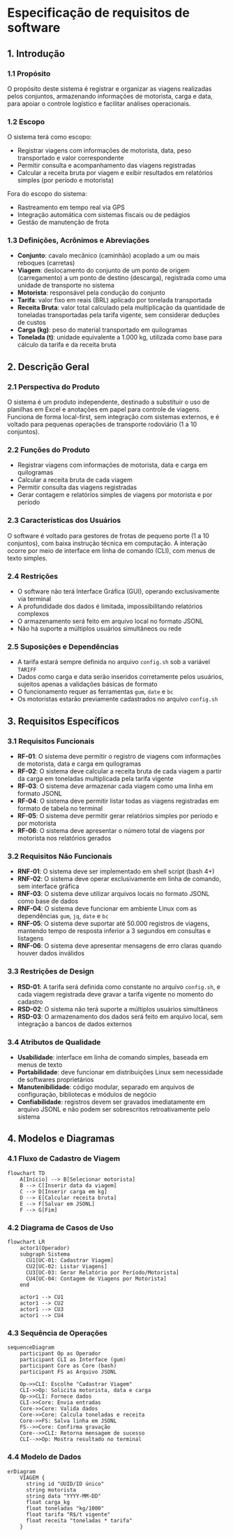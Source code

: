 # Especificação de requisitos de software

## 1. Introdução

### 1.1 Propósito

O propósito deste sistema é registrar e organizar as viagens realizadas pelos conjuntos, armazenando informações de motorista, carga e data, para apoiar o controle logístico e facilitar análises operacionais.

### 1.2 Escopo

O sistema terá como escopo:

- Registrar viagens com informações de motorista, data, peso transportado e valor correspondente
- Permitir consulta e acompanhamento das viagens registradas
- Calcular a receita bruta por viagem e exibir resultados em relatórios simples (por período e motorista)

Fora do escopo do sistema:

- Rastreamento em tempo real via GPS
- Integração automática com sistemas fiscais ou de pedágios
- Gestão de manutenção de frota

### 1.3 Definições, Acrônimos e Abreviações

- **Conjunto**: cavalo mecânico (caminhão) acoplado a um ou mais reboques (carretas)
- **Viagem**: deslocamento do conjunto de um ponto de origem (carregamento) a um ponto de destino (descarga), registrada como uma unidade de transporte no sistema
- **Motorista**: responsável pela condução do conjunto
- **Tarifa**: valor fixo em reais (BRL) aplicado por tonelada transportada
- **Receita Bruta**: valor total calculado pela multiplicação da quantidade de toneladas transportadas pela tarifa vigente, sem considerar deduções de custos
- **Carga (kg)**: peso do material transportado em quilogramas
- **Tonelada (t)**: unidade equivalente a 1.000 kg, utilizada como base para cálculo da tarifa e da receita bruta

## 2. Descrição Geral

### 2.1 Perspectiva do Produto

O sistema é um produto independente, destinado a substituir o uso de planilhas em Excel e anotações em papel para controle de viagens. Funciona de forma local-first, sem integração com sistemas externos, e é voltado para pequenas operações de transporte rodoviário (1 a 10 conjuntos).

### 2.2 Funções do Produto

- Registrar viagens com informações de motorista, data e carga em quilogramas
- Calcular a receita bruta de cada viagem
- Permitir consulta das viagens registradas
- Gerar contagem e relatórios simples de viagens por motorista e por período

### 2.3 Características dos Usuários

O software é voltado para gestores de frotas de pequeno porte (1 a 10 conjuntos), com baixa instrução técnica em computação. A interação ocorre por meio de interface em linha de comando (CLI), com menus de texto simples.

### 2.4 Restrições

- O software não terá Interface Gráfica (GUI), operando exclusivamente via terminal
- A profundidade dos dados é limitada, impossibilitando relatórios complexos
- O armazenamento será feito em arquivo local no formato JSONL
- Não há suporte a múltiplos usuários simultâneos ou rede

### 2.5 Suposições e Dependências

- A tarifa estará sempre definida no arquivo `config.sh` sob a variável `TARIFF`
- Dados como carga e data serão inseridos corretamente pelos usuários, sujeitos apenas a validações básicas de formato
- O funcionamento requer as ferramentas `gum`, `date` e `bc`
- Os motoristas estarão previamente cadastrados no arquivo `config.sh`

## 3. Requisitos Específicos

### 3.1 Requisitos Funcionais

- **RF-01**: O sistema deve permitir o registro de viagens com informações de motorista, data e carga em quilogramas
- **RF-02**: O sistema deve calcular a receita bruta de cada viagem a partir da carga em toneladas multiplicada pela tarifa vigente
- **RF-03**: O sistema deve armazenar cada viagem como uma linha em formato JSONL
- **RF-04**: O sistema deve permitir listar todas as viagens registradas em formato de tabela no terminal
- **RF-05**: O sistema deve permitir gerar relatórios simples por período e por motorista
- **RF-06**: O sistema deve apresentar o número total de viagens por motorista nos relatórios gerados

### 3.2 Requisitos Não Funcionais

- **RNF-01**: O sistema deve ser implementado em shell script (bash 4+)
- **RNF-02**: O sistema deve operar exclusivamente em linha de comando, sem interface gráfica
- **RNF-03**: O sistema deve utilizar arquivos locais no formato JSONL como base de dados
- **RNF-04**: O sistema deve funcionar em ambiente Linux com as dependências `gum`, `jq`, `date` e `bc`
- **RNF-05**: O sistema deve suportar até 50.000 registros de viagens, mantendo tempo de resposta inferior a 3 segundos em consultas e listagens
- **RNF-06**: O sistema deve apresentar mensagens de erro claras quando houver dados inválidos

### 3.3 Restrições de Design

- **RSD-01**: A tarifa será definida como constante no arquivo `config.sh`, e cada viagem registrada deve gravar a tarifa vigente no momento do cadastro
- **RSD-02**: O sistema não terá suporte a múltiplos usuários simultâneos
- **RSD-03**: O armazenamento dos dados será feito em arquivo local, sem integração a bancos de dados externos

### 3.4 Atributos de Qualidade

- **Usabilidade**: interface em linha de comando simples, baseada em menus de texto
- **Portabilidade**: deve funcionar em distribuições Linux sem necessidade de softwares proprietários
- **Manutenibilidade**: código modular, separado em arquivos de configuração, bibliotecas e módulos de negócio
- **Confiabilidade**: registros devem ser gravados imediatamente em arquivo JSONL e não podem ser sobrescritos retroativamente pelo sistema

## 4. Modelos e Diagramas

### 4.1 Fluxo de Cadastro de Viagem

```mermaid
flowchart TD
    A[Início] --> B[Selecionar motorista]
    B --> C[Inserir data da viagem]
    C --> D[Inserir carga em kg]
    D --> E[Calcular receita bruta]
    E --> F[Salvar em JSONL]
    F --> G[Fim]
```

### 4.2 Diagrama de Casos de Uso

```mermaid
flowchart LR
    actor1(Operador)
    subgraph Sistema
      CU1[UC-01: Cadastrar Viagem]
      CU2[UC-02: Listar Viagens]
      CU3[UC-03: Gerar Relatório por Período/Motorista]
      CU4[UC-04: Contagem de Viagens por Motorista]
    end

    actor1 --> CU1
    actor1 --> CU2
    actor1 --> CU3
    actor1 --> CU4
```

### 4.3 Sequência de Operações

```mermaid
sequenceDiagram
    participant Op as Operador
    participant CLI as Interface (gum)
    participant Core as Core (bash)
    participant FS as Arquivo JSONL

    Op->>CLI: Escolhe "Cadastrar Viagem"
    CLI->>Op: Solicita motorista, data e carga
    Op->>CLI: Fornece dados
    CLI->>Core: Envia entradas
    Core->>Core: Valida dados
    Core->>Core: Calcula toneladas e receita
    Core->>FS: Salva linha em JSONL
    FS-->>Core: Confirma gravação
    Core-->>CLI: Retorna mensagem de sucesso
    CLI-->>Op: Mostra resultado no terminal
```

### 4.4 Modelo de Dados

```mermaid
erDiagram
    VIAGEM {
      string id "UUID/ID único"
      string motorista
      string data "YYYY-MM-DD"
      float carga_kg
      float toneladas "kg/1000"
      float tarifa "R$/t vigente"
      float receita "toneladas * tarifa"
    }
```
